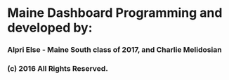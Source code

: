 # Maine Dashboard Programming and developed by:
### Alpri Else - Maine South class of 2017, and Charlie Melidosian
### (c) 2016 All Rights Reserved.
